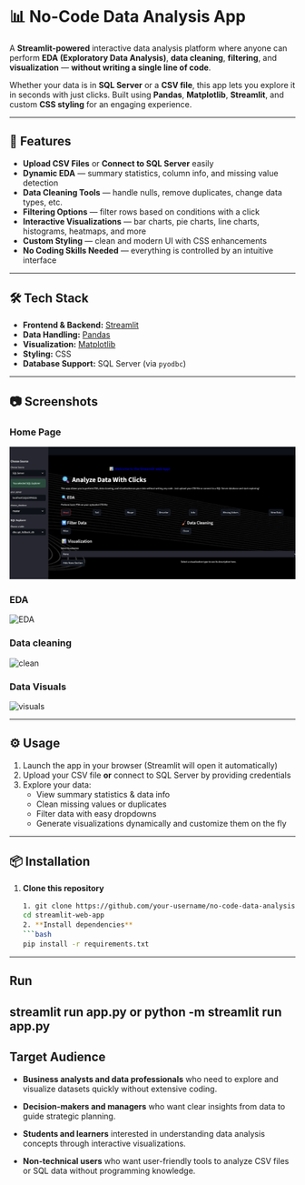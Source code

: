 # 📊 No-Code Data Analysis App

A **Streamlit-powered** interactive data analysis platform where anyone can perform **EDA (Exploratory Data Analysis)**, **data cleaning**, **filtering**, and **visualization** — **without writing a single line of code**.

Whether your data is in **SQL Server** or a **CSV file**, this app lets you explore it in seconds with just clicks. Built using **Pandas**, **Matplotlib**, **Streamlit**, and custom **CSS styling** for an engaging experience.

---

## 🚀 Features

- **Upload CSV Files** or **Connect to SQL Server** easily  
- **Dynamic EDA** — summary statistics, column info, and missing value detection  
- **Data Cleaning Tools** — handle nulls, remove duplicates, change data types, etc.  
- **Filtering Options** — filter rows based on conditions with a click  
- **Interactive Visualizations** — bar charts, pie charts, line charts, histograms, heatmaps, and more  
- **Custom Styling** — clean and modern UI with CSS enhancements  
- **No Coding Skills Needed** — everything is controlled by an intuitive interface  

---

## 🛠️ Tech Stack

- **Frontend & Backend:** [Streamlit](https://streamlit.io/)  
- **Data Handling:** [Pandas](https://pandas.pydata.org/)  
- **Visualization:** [Matplotlib](https://matplotlib.org/)  
- **Styling:** CSS  
- **Database Support:** SQL Server (via `pyodbc`)  

---
## 📷 Screenshots

### Home Page
![Home Page](images/home.png)

### EDA
![EDA]()

### Data cleaning
![clean](images/visualization.png)

### Data Visuals
![visuals]()

---
## ⚙️ Usage

1. Launch the app in your browser (Streamlit will open it automatically)  
2. Upload your CSV file **or** connect to SQL Server by providing credentials  
3. Explore your data:
   - View summary statistics & data info  
   - Clean missing values or duplicates  
   - Filter data with easy dropdowns  
   - Generate visualizations dynamically and customize them on the fly  


---

## 📦 Installation

1. **Clone this repository**
   ```bash
   1. git clone https://github.com/your-username/no-code-data-analysis.git
   cd streamlit-web-app
   2. **Install dependencies**
   ```bash
   pip install -r requirements.txt
---
## Run
streamlit run app.py
or
python -m streamlit run app.py
---
## Target Audience 

- **Business analysts and data professionals** who need to explore and visualize datasets quickly without extensive coding.

- **Decision-makers and managers** who want clear insights from data to guide strategic planning.

- **Students and learners** interested in understanding data analysis concepts through interactive visualizations.

- **Non-technical users** who want user-friendly tools to analyze CSV files or SQL data without programming knowledge.



